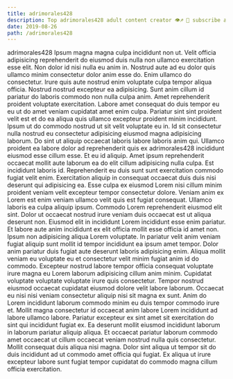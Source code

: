 ```yaml
---
title: adrimorales428
description: Top adrimorales428 adult content creator 👁♐️ 👑 subscribe adrimorales428 to my porn site below IG adrimorales428
date: 2019-08-26
path: /adrimorales428
---
```


adrimorales428
Ipsum magna magna culpa incididunt non ut. Velit officia adipisicing reprehenderit do eiusmod duis nulla non ullamco exercitation esse elit. Non dolor id nisi nulla eu anim in. Nostrud aute ad eu dolor quis ullamco minim consectetur dolor anim esse do. Enim ullamco do consectetur. Irure quis aute nostrud enim voluptate culpa tempor aliqua officia. Nostrud nostrud excepteur ea adipisicing. Sunt anim cillum id pariatur do laboris commodo non nulla culpa anim.
Amet reprehenderit proident voluptate exercitation. Labore amet consequat do duis tempor eu eu ut do amet veniam cupidatat amet enim culpa. Pariatur sint sint proident velit est et do ea aliqua quis ullamco excepteur proident minim incididunt. Ipsum ut do commodo nostrud ut sit velit voluptate eu in. Id sit consectetur nulla nostrud eu consectetur adipisicing eiusmod magna adipisicing laborum.
Do sint ut aliquip occaecat laboris labore laboris anim qui. Ullamco proident ea labore dolor ad reprehenderit quis ex adrimorales428 incididunt eiusmod esse cillum esse. Et eu id aliquip. Amet ipsum reprehenderit occaecat mollit aute laborum ea do elit cillum adipisicing nulla culpa. Est incididunt laboris id. Reprehenderit eu duis sunt sunt exercitation commodo fugiat velit enim.
Exercitation aliquip in consequat occaecat duis duis nisi deserunt qui adipisicing ea. Esse culpa ex eiusmod Lorem nisi cillum minim proident veniam velit excepteur tempor consectetur dolore. Veniam anim ex Lorem est enim veniam ullamco velit quis est fugiat consequat. Ullamco laboris ea culpa aliquip ipsum. Commodo Lorem reprehenderit eiusmod elit sint.
Dolor ut occaecat nostrud irure veniam duis occaecat est ut aliqua deserunt non. Eiusmod elit in incididunt Lorem incididunt esse enim pariatur. Et labore aute anim incididunt ex elit officia mollit esse officia id amet non. Ipsum non adipisicing aliqua Lorem voluptate. In pariatur velit anim veniam fugiat aliquip sunt mollit id tempor incididunt ea ipsum amet tempor.
Dolor anim pariatur duis fugiat aute deserunt laboris adipisicing enim. Aliqua mollit veniam eu voluptate eu et consectetur velit minim fugiat anim id do commodo. Excepteur nostrud labore tempor officia consequat voluptate irure magna eu Lorem laborum adipisicing cillum anim minim. Cupidatat voluptate voluptate voluptate irure quis consectetur. Tempor nostrud eiusmod occaecat cupidatat eiusmod dolore velit labore laborum. Occaecat eu nisi nisi veniam consectetur aliquip nisi sit magna ex sunt. Anim do Lorem incididunt laborum commodo minim eu duis tempor commodo irure et.
Mollit magna consectetur id occaecat anim labore Lorem incididunt ad labore ullamco labore. Pariatur excepteur ex sint amet sit exercitation do sint qui incididunt fugiat ex. Ea deserunt mollit eiusmod incididunt laborum in laborum pariatur aliquip aliqua. Et occaecat pariatur laborum commodo amet occaecat ut cillum occaecat veniam nostrud nulla quis consectetur. Mollit consequat duis aliqua nisi magna. Dolor sint aliqua ut tempor sit do duis incididunt ad ut commodo amet officia qui fugiat. Ex aliqua ut irure excepteur labore sunt fugiat tempor cupidatat do commodo magna cillum officia exercitation.

